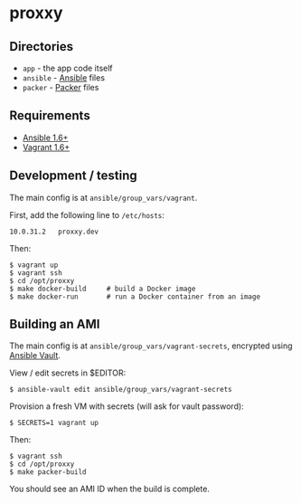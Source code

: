 proxxy
======

Directories
-----------

* `app` - the app code itself
* `ansible` - [Ansible](http://docs.ansible.com/) files
* `packer` - [Packer](http://www.packer.io/) files


Requirements
------------

* [Ansible 1.6+](http://docs.ansible.com/)
* [Vagrant 1.6+](http://www.vagrantup.com/)


Development / testing
---------------------

The main config is at `ansible/group_vars/vagrant`.

First, add the following line to `/etc/hosts`:

    10.0.31.2   proxxy.dev

Then:

    $ vagrant up
    $ vagrant ssh
    $ cd /opt/proxxy
    $ make docker-build     # build a Docker image
    $ make docker-run       # run a Docker container from an image


Building an AMI
---------------

The main config is at `ansible/group_vars/vagrant-secrets`, encrypted using
[Ansible Vault](http://docs.ansible.com/playbooks_vault.html).

View / edit secrets in $EDITOR:

    $ ansible-vault edit ansible/group_vars/vagrant-secrets

Provision a fresh VM with secrets (will ask for vault password):

    $ SECRETS=1 vagrant up

Then:

    $ vagrant ssh
    $ cd /opt/proxxy
    $ make packer-build

You should see an AMI ID when the build is complete.
